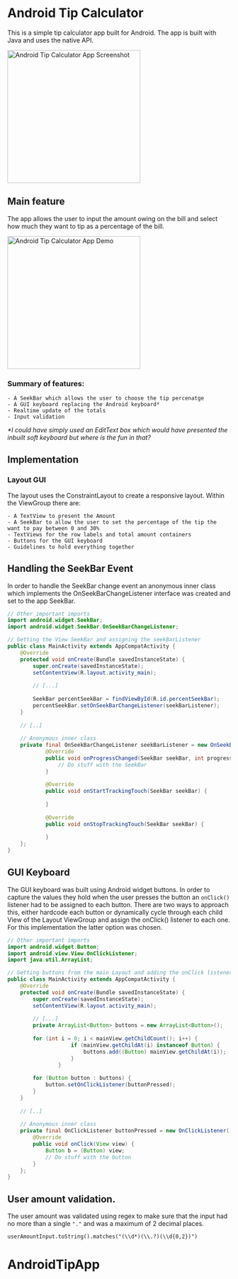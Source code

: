 # Android Tip Calculator

This is a simple tip calculator app built for Android. The app is built with Java and uses the 
native API.

<img 
    src="https://github.com/nadershamma/android-tip-calculator/blob/master/misc/android_tip_calc_app_1.png?raw=true" 
    width="300px" height="auto" alt="Android Tip Calculator App Screenshot" align="center" />
    
## Main feature

The app allows the user to input the amount owing on the bill and select how much they want to tip
as a percentage of the bill.

<img 
    src="https://github.com/nadershamma/android-tip-calculator/blob/master/misc/android_tip_calc_demo_1.gif?raw=true" 
    width="300px" height="auto" alt="Android Tip Calculator App Demo" align="center" />

### Summary of features:

    - A SeekBar which allows the user to choose the tip percenatge
    - A GUI keyboard replacing the Android keyboard*
    - Realtime update of the totals
    - Input validation
 
_*I could have simply used an EditText box which would have presented the inbuilt soft keyboard but 
where is the fun in that?_

## Implementation
### Layout GUI

The layout uses the ConstraintLayout to create a responsive layout. Within the ViewGroup there are:

    - A TextView to present the Amount 
    - A SeekBar to allow the user to set the percentage of the tip the want to pay between 0 and 30%   
    - TextViews for the row labels and total amount containers
    - Buttons for the GUI keyboard
    - Guidelines to hold everything together
  
## Handling the SeekBar Event

In order to handle the SeekBar change event an anonymous inner class which implements the 
OnSeekBarChangeListener interface was created and set to the app SeekBar.

```Java
// Other important imports
import android.widget.SeekBar;
import android.widget.SeekBar.OnSeekBarChangeListener;

// Getting the View SeekBar and assigning the seekBarListener
public class MainActivity extends AppCompatActivity {
    @Override
    protected void onCreate(Bundle savedInstanceState) {
        super.onCreate(savedInstanceState);
        setContentView(R.layout.activity_main);
        
        // [...]
        
        SeekBar percentSeekBar = findViewById(R.id.percentSeekBar);
        percentSeekBar.setOnSeekBarChangeListener(seekBarListener);
    }
    
    // [..]
    
    // Anonymous inner class
    private final OnSeekBarChangeListener seekBarListener = new OnSeekBarChangeListener() {
            @Override
            public void onProgressChanged(SeekBar seekBar, int progress, boolean b) {
                // Do stuff with the SeekBar
            }
    
            @Override
            public void onStartTrackingTouch(SeekBar seekBar) {
    
            }
    
            @Override
            public void onStopTrackingTouch(SeekBar seekBar) {
    
            }
    };
}
```
## GUI Keyboard
The GUI keyboard was built using Android widget buttons. In order to capture the values they hold 
when the user presses the button an `onClick()` listener had to be assigned to each button. There
are two ways to approach this, either hardcode each button or dynamically cycle through each child
View of the Layout ViewGroup and assign the onClick() listener to each one. For this implementation 
the latter option was chosen.  

```Java
// Other important imports
import android.widget.Button;
import android.view.View.OnClickListener;
import java.util.ArrayList;

// Getting buttons from the main Layout and adding the onClick listener.
public class MainActivity extends AppCompatActivity {
    @Override
    protected void onCreate(Bundle savedInstanceState) {
        super.onCreate(savedInstanceState);
        setContentView(R.layout.activity_main);
        
        // [...]
        private ArrayList<Button> buttons = new ArrayList<Button>();
        
        for (int i = 0; i < mainView.getChildCount(); i++) {
                    if (mainView.getChildAt(i) instanceof Button) {
                        buttons.add((Button) mainView.getChildAt(i));
                    }
                }
        
        for (Button button : buttons) {
            button.setOnClickListener(buttonPressed);
        }
    }
    
    // [..]
    
    // Anonymous inner class
    private final OnClickListener buttonPressed = new OnClickListener() {
        @Override
        public void onClick(View view) {
            Button b = (Button) view;
            // Do stuff with the button
        }
    };
}
```

## User amount validation.
The user amount was validated using regex to make sure that the input had no more than a single 
`"."` and was a maximum of 2 decimal places. 

`userAmountInput.toString().matches("(\\d*)(\\.?)(\\d{0,2})")` 
# AndroidTipApp
